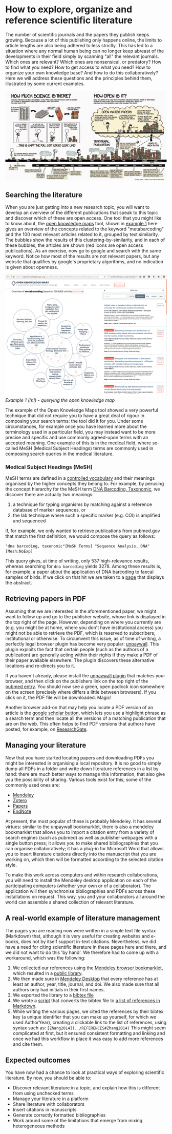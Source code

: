 How to explore, organize and reference scientific literature
============================================================
The number of scientific journals and the papers they publish keeps growing. Because a lot of this publishing only happens online, the limits to article lengths are also being adhered to less strictly. This has led to a situation where any normal human being can no longer keep abreast of the developments in their field simply by scanning "all" the relevant journals. Which ones are relevant? Which ones are nonsensical, or predatory? How to find what you need? How to get access to what you need? How to organize your own knowledge base? And how to do this collaboratively? Here we will address these questions and the principles behind them, illustrated by some current examples.

![Randall Munroe on open access publishing](LS2.jpg)

Searching the literature
------------------------
When you are just getting into a new research topic, you will want to develop an overview of the different publications that speak to this topic and discover which of these are open access. One tool that you might like to know about, the [open knowledge maps](https://openknowledgemaps.org/vis.php?id=0813a0b7df9325654116a3322c6d5961&query=metabarcoding&service=base) tool, shown in [example 1](#ls1) here gives an overview of the concepts related to the keyword "metabarcoding" and the 100 most relevant articles related to it, grouped by text similarity. The bubbles show the results of this clustering-by-similarity, and in each of these bubbles, the articles are shown (red icons are open access publications). As an exercise, now go to google and search with the same keyword. Notice how most of the results are not relevant papers, but any website that qualifies by google's proprietary algorithms, and no indication is given about openness.

<a name="ls1"></a>
![Example 1, using the Open Knowledge Maps tool to search for a keyword](LS1.png)
_Example 1 (ls1) - querying the open knowledge map_

The example of the Open Knowledge Maps tool showed a very powerful technique that did not require you to have a great deal of rigour in composing your search terms: the tool did it for you. Under some circumstances, for example once you have learned more about the terminology used in a particular field, you may instead want to be more precise and specific and use commonly agreed-upon terms with an accepted meaning. One example of this is in the medical field, where so-called MeSH (Medical Subject Headings) terms are commonly used in composing search queries in the medical literature. 

### Medical Subject Headings (MeSH)
MeSH terms are defined in a [controlled vocabulary](https://en.wikipedia.org/wiki/Controlled_vocabulary) and their meanings organised by the higher concepts they belong to. For example, by perusing the concept hierarchy for the MeSH term [DNA Barcoding, Taxonomic](https://www.ncbi.nlm.nih.gov/mesh/68058893), we discover there are actually two meanings:

1. a technique for typing organisms by matching against a reference database of marker sequences, or
2. the lab technique where such a specific marker (e.g. COI) is amplified and sequenced

If, for example, we only wanted to retrieve publications from pubmed.gov that match the first definition, we would compose the query as follows:

    "dna barcoding, taxonomic"[MeSH Terms] "Sequence Analysis, DNA"[Mesh:NoExp] 

This query gives, at time of writing, only 537 high-relevance results, whereas searching for `dna barcoding` yields 3278. Among these results is, for example, a paper about the application of DNA barcoding to faecal samples of birds. If we click on that hit we are taken to a [page](https://www.ncbi.nlm.nih.gov/pubmed/25572526) that displays the abstract. 

Retrieving papers in PDF
------------------------
Assuming that we are interested in the aforementioned paper, we might want to follow up and go to the publisher website, whose link is displayed in the top right of the page. However, depending on where you currently are (e.g. you might be at home, where you don't have institutional access) you might not be able to retrieve the PDF, which is reserved to subscribers, institutional or otherwise. To circumvent this issue, as of time of writing, a perfectly legal browser plugin has become very popular: [unpaywall](http://unpaywall.org/). This plugin exploits the fact that certain people (such as the authors of a publication) are generally acting within their rights if they make a PDF of their paper available elsewhere. The plugin discovers these alternative locations and re-directs you to it. 

If you haven't already, please install the [unpaywall plugin](http://unpaywall.org/) that matches your browser, and then click on the publishers link on the top right of the  [pubmed entry](https://www.ncbi.nlm.nih.gov/pubmed/25572526). You should now see a green, open padlock icon somewhere on the screen (precisely where differs a little between browsers). If you click on it, the PDF file will be downloaded. Magic!

Another browser add-on that may help you locate a PDF version of an article is the [google scholar button](https://scholar.google.com/scholar_settings#4), which lets you use a highlight phrase as a search term and then locate all the versions of a matching publication that are on the web. This often helps to find PDF versions that authors have posted, for example, on [ResearchGate](http://researchgate.net).

Managing your literature
------------------------
Now that you have started locating papers and downloading PDFs you might be interested in organising a local repository. It is no good to simply dump all PDFs in a folder and write down literature references in a list by hand: there are much better ways to manage this information, that also give you the possibility of sharing. Various tools exist for this; some of the commonly used ones are:
- [Mendeley](http://www.mendeley.com/)
- [Zotero](http://www.zotero.org/)
- [Papers](http://papersapp.com/)
- [EndNote](http://endnote.com/)

At present, the most popular of these is probably Mendeley. It has several virtues: similar to the unpaywall bookmarklet, there is also a mendeley bookmarklet that allows you to import a citation entry from a variety of search engines (such as pubmed) as well as publisher webpages with a single button press; it allows you to make shared bibliographies that you can organise collaboratively; it has a plug-in for Microsoft Word that allows you to insert literature citations directly into the manuscript that you are working on, which then will be formatted according to the selected citation style.

To make this work across computers and within research collaborations, you will need to install the Mendeley desktop application on each of the participating computers (whether your own or of a collaborator). The application will then synchronise bibliographies and PDFs across these installations on request. This way, you and your collaborators all around the world can assemble a shared collection of relevant literature.

A real-world example of literature management
---------------------------------------------
The pages you are reading now were written in a simple text file syntax (Markdown) that, although it is very useful for creating websites and e-books, does not by itself support in-text citations. Nevertheless, we did have a need for citing scientific literature in these pages here and there, and we did not want to do this 'by hand'. We therefore had to come up with a workaround, which was the following:
1. We collected our references using the [Mendeley browser bookmarklet](https://www.mendeley.com/reference-management/web-importer), which resulted in a [public library](https://www.mendeley.com/community/osodos/). 
2. We then made sure in [Mendeley Desktop](https://www.mendeley.com/download-mendeley-desktop/) that every reference has at least an author, year, title, journal, and doi. We also made sure that all authors only had initials in their first names.
3. We  exported the library to a [bibtex file](https://github.com/Pfern/OSODOS/blob/master/data/references.bib)
4. We wrote a [script](https://github.com/Pfern/OSODOS/blob/master/src/bib2markdown.py) that converts the bibtex file to [a list of references in Markdown](../REFERENCES).
5. While writing the various pages, we cited the references by their bibtex key (a unique identifier that you can make up yourself, for which we used AuthorYear), creating a clickable link to the list of references, using syntax such as: `[Zhang2014](../REFERENCES#Zhang2014)`
This might seem complicated at first, but it ensured consistent formatting and linking and once we had this workflow in place it was easy to add more references and cite them.

Expected outcomes
-----------------
You have now had a chance to look at practical ways of exploring scientific literature. By now, you should be able to:
- Discover relevant literature in a topic, and explain how this is different from using unchecked terms
- Manage your literature in a platform
- Share literature with collaborators
- Insert citations in manuscripts
- Generate correctly formatted bibliographies
- Work around some of the limitations that emerge from mixing heterogeneous methods
